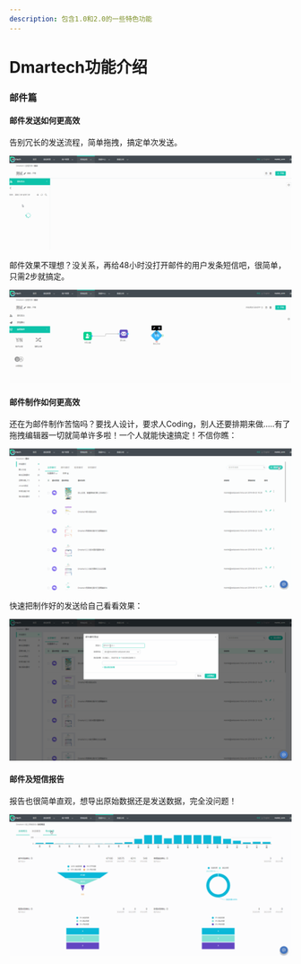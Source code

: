 ```yaml
---
description: 包含1.0和2.0的一些特色功能
---
```


# Dmartech功能介绍

### 邮件篇

#### 邮件发送如何更高效

告别冗长的发送流程，简单拖拽，搞定单次发送。

![&#x90AE;&#x4EF6;&#x5355;&#x6B21;&#x53D1;&#x9001;&#x793A;&#x4F8B;](.gitbook/assets/you-jian-pian-.gif)

邮件效果不理想？没关系，再给48小时没打开邮件的用户发条短信吧，很简单，只需2步就搞定。

![&#x90AE;&#x4EF6;&#x672A;&#x6253;&#x5F00;&#x53D1;&#x77ED;&#x4FE1;&#x793A;&#x4F8B;](.gitbook/assets/bu-li-xiang-.gif)

#### 邮件制作如何更高效

还在为邮件制作苦恼吗？要找人设计，要求人Coding，别人还要排期来做.....有了拖拽编辑器一切就简单许多啦！一个人就能快速搞定！不信你瞧：

![&#x62D6;&#x62FD;&#x7F16;&#x8F91;&#x5668;-&#x5FEB;&#x901F;&#x5236;&#x4F5C;&#x90AE;&#x4EF6;](.gitbook/assets/you-jian-.gif)

快速把制作好的发送给自己看看效果：

![&#x53D1;&#x9001;&#x6D4B;&#x8BD5;&#x90AE;&#x4EF6;](.gitbook/assets/ce-shi-.gif)

#### 邮件及短信报告

报告也很简单直观，想导出原始数据还是发送数据，完全没问题！

![&#x5BFC;&#x51FA;&#x6570;&#x636E;](.gitbook/assets/dao-chu-shu-ju-.gif)



